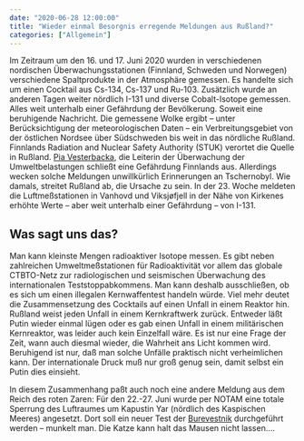 ```yaml
---
date: "2020-06-28 12:00:00"
title: "Wieder einmal Besorgnis erregende Meldungen aus Rußland?"
categories: ["Allgemein"]
---
```


		
Im Zeitraum um den 16. und 17. Juni 2020 wurden in verschiedenen nordischen Überwachungsstationen (Finnland, Schweden und Norwegen) verschiedene Spaltprodukte in der Atmosphäre gemessen. Es handelte sich um einen Cocktail aus Cs-134, Cs-137 und Ru-103. Zusätzlich wurde an anderen Tagen weiter nördlich I-131 und diverse Cobalt-Isotope gemessen. Alles weit unterhalb einer Gefährdung der Bevölkerung. Soweit eine beruhigende Nachricht. Die gemessene Wolke ergibt – unter Berücksichtigung der meteorologischen Daten – ein Verbreitungsgebiet von der östlichen Nordsee über Südschweden bis weit in das nördliche Rußland. Finnlands Radiation and Nuclear Safety Authority (STUK) verortet die Quelle in Rußland.&nbsp;<a href="https://yle.fi/uutiset/osasto/news/nordics_detect_elevated_radiation_levels_around_baltic/11422183">Pia Vesterbacka</a>, die Leiterin der Überwachung der Umweltbelastungen schließt eine Gefährdung Finnlands aus. Allerdings wecken solche Meldungen unwillkürlich Erinnerungen an Tschernobyl. Wie damals, streitet Rußland ab, die Ursache zu sein. In der 23. Woche meldeten die Luftmeßstationen in Vanhovd und Viksjøfjell in der Nähe von Kirkenes erhöhte Werte – aber weit unterhalb einer Gefährdung – von I-131.


## Was sagt uns das?

Man kann kleinste Mengen radioaktiver Isotope messen. Es gibt neben zahlreichen Umweltmeßstationen für Radioaktivität vor allem das globale CTBTO-Netz zur radiologischen und seismischen Überwachung des internationalen Teststoppabkommens. Man kann deshalb ausschließen, ob es sich um einen illegalen Kernwaffentest handeln würde. Viel mehr deutet die Zusammensetzung des Cocktails auf einen Unfall in einem Reaktor hin. Rußland weist jeden Unfall in einem Kernkraftwerk zurück. Entweder läßt Putin wieder einmal lügen oder es gab einen Unfall in einem militärischen Kernreaktor, was leider auch kein Einzelfall wäre. Es ist nur eine Frage der Zeit, wann auch diesmal wieder, die Wahrheit ans Licht kommen wird. Beruhigend ist nur, daß man solche Unfälle praktisch nicht verheimlichen kann. Der internationale Druck muß nur groß genug sein, damit selbst ein Putin dies einsieht.



In diesem Zusammenhang paßt auch noch eine andere Meldung aus dem Reich des roten Zaren: Für den 22.-27. Juni wurde per NOTAM eine totale Sperrung des Luftraumes um Kapustin Yar (nördlich des Kaspischen Meeres) angesetzt. Dort soll ein neuer Test der&nbsp;[Burevestnik](../2019-08-25-tschernobyl-nyonoksa)&nbsp;durchgeführt werden – munkelt man. Die Katze kann halt das Mausen nicht lassen….

